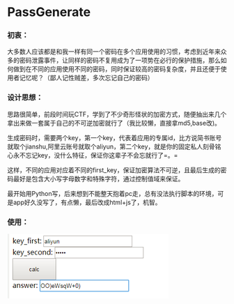 # PassGenerate

### 初衷：

大多数人应该都是和我一样有同一个密码在多个应用使用的习惯，考虑到近年来众多的密码泄露事件，让同样的密码不复用成为了一项势在必行的保护措施，那么如何做到在不同的应用使用不同的密码，同时保证较高的密码复杂度，并且还便于使用者记忆呢？（鄙人记性贼差，多次忘记自己的密码）



### 设计思想：

思路很简单，前段时间玩CTF，学到了不少奇形怪状的加密方式，随便抽出来几个拿出来做一套属于自己的不可逆加密就行了（我比较懒，直接拿md5,base改)。

生成密码时，需要两个key，第一个key，代表着应用的专属id，比方说简书账号就取个jianshu,阿里云账号就取个aliyun，第二个key，就是你的固定私人刻骨铭心永不忘记key，没什么特征，保证你这辈子不会忘就行了=。=

这样，不同的应用对应着不同的first_key，保证加密算法不可逆，且最后生成的密码最好是包含大小写字母数字和特殊字符，通过控制值域来保证。

最开始用Python写，后来想到不能整天抱着pc走，总有没法执行脚本的环境，可是app好久没写了，有点懒，最后改成html+js了，机智。



### 使用：

![image](https://github.com/jadacheng/PassGenerate/blob/master/1553474783718.png)
